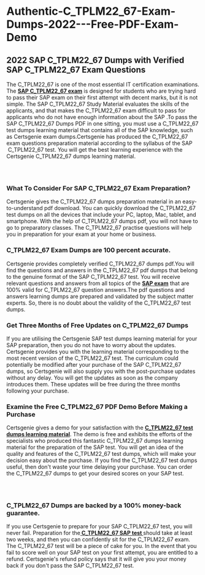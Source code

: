 # Authentic-C_TPLM22_67-Exam-Dumps-2022---Free-PDF-Exam-Demo<h2><strong>2022 SAP C_TPLM22_67 Dumps with Verified SAP C_TPLM22_67 Exam Questions</strong></h2> <p>The C_TPLM22_67 is one of the most essential IT certification examinations. The <a href="https://www.certsgenie.com/sap/c_tplm22_67-pdf-dumps"><strong>SAP C_TPLM22_67 exam</strong></a> is designed for students who are trying hard to pass their SAP exam on their first attempt with decent marks, but it is not simple. The SAP C_TPLM22_67 Study Material evaluates the skills of the applicants, and that makes the C_TPLM22_67 exam difficult to pass for applicants who do not have enough information about the SAP .To pass the SAP C_TPLM22_67 Dumps PDF in one sitting, you must use a C_TPLM22_67 test dumps learning material that contains all of the SAP knowledge, such as Certsgenie exam dumps.Certsgenie has produced the C_TPLM22_67 exam questions preparation material according to the syllabus of the SAP &nbsp;C_TPLM22_67 test. You will get the best learning experience with the Certsgenie C_TPLM22_67 dumps learning material.</p> <p><a href="https://www.certsgenie.com/sap/c_tplm22_67-pdf-dumps" style="display: block; padding: 1em 0; text-align: center; "><img alt="" src="https://blogger.googleusercontent.com/img/b/R29vZ2xl/AVvXsEgO1ePIT5bAw4JCg82qykRc71Xossn_88UmNiMiJgRPCnvDzaKhQmgO2X9bV6TpN9qSYVJJ2MjEumMb0t1ZgyR_gByLqDXQR_FduPn2erzRQTkt1pUFmkY3wfbx5jzrIcOP4S3cxMKHSr0iEiOidKyDYd_7NjYtfgpZ7b1lrGk-ShjLlyfynp8oFM4zYw/s1600/Banner%201.jpg" /></a></p> <h3><strong>What To Consider For SAP C_TPLM22_67 Exam Preparation?</strong></h3> <p>Certsgenie gives the C_TPLM22_67 dumps preparation material in an easy-to-understand pdf download. You can quickly download the C_TPLM22_67 test dumps on all the devices that include your PC, laptop, Mac, tablet, and smartphone. With the help of C_TPLM22_67 dumps pdf, you will not have to go to preparatory classes. The C_TPLM22_67 practise questions will help you in preparation for your exam at your home or business.</p> <h3><strong>C_TPLM22_67 Exam Dumps are 100 percent accurate.</strong></h3> <p>Certsgenie provides completely verified C_TPLM22_67 dumps pdf.You will find the questions and answers in the C_TPLM22_67 pdf dumps that belong to the genuine format of the SAP C_TPLM22_67 test. You will receive relevant questions and answers from all topics of the <a href="https://www.certsgenie.com/sap/c_tplm22_67-pdf-dumps"><strong>SAP exam</strong></a> that are 100% valid for C_TPLM22_67 question answers.The pdf questions and answers learning dumps are prepared and validated by the subject matter experts. So, there is no doubt about the validity of the C_TPLM22_67 test dumps.</p> <h3><strong>Get Three Months of Free Updates on C_TPLM22_67 Dumps</strong></h3> <p>If you are utilising the Certsgenie SAP test dumps learning material for your SAP preparation, then you do not have to worry about the updates. Certsgenie provides you with the learning material corresponding to the most recent version of the C_TPLM22_67 test. The curriculum could potentially be modified after your purchase of the SAP C_TPLM22_67 dumps, so Certsgenie will also supply you with the post-purchase updates without any delay. You will get the updates as soon as the company introduces them. These updates will be free during the three months following your purchase.</p> <h3><strong>Examine the Free C_TPLM22_67 PDF Demo Before Making a Purchase</strong></h3> <p>Certsgenie gives a demo for your satisfaction with the <a href="https://www.certsgenie.com/sap/c_tplm22_67-pdf-dumps"><strong>C_TPLM22_67 test dumps learning material</strong></a>. The demo is free and exhibits the efforts of the specialists who produced this fantastic C_TPLM22_67 dumps learning material for the preparation of the SAP test. You will get an idea of the quality and features of the C_TPLM22_67 test dumps, which will make your decision easy about the purchase. If you find the C_TPLM22_67 test dumps useful, then don&#39;t waste your time delaying your purchase. You can order the C_TPLM22_67 dumps to get your desired scores on your SAP test.</p> <p><a href="hhttps://www.certsgenie.com/sap/c_tplm22_67-pdf-dumps" style="display: block; padding: 1em 0; text-align: center; "><img alt="" src="https://blogger.googleusercontent.com/img/b/R29vZ2xl/AVvXsEj3zfp26fobfEw_E3FMeUMaFamcWc-bKsu_525WK8ISqDEyAJkPKOLyeqHJzBXVvKwHP0bTNTERYvWWgOzvpG-DuQ_cPnNOJO1bUfVOHhAXJThy7cLobHgRdochHEeovcJnxpqjNiv-FNLMY1glEh7x833Q6cym5o0AmGhO9ufjgwPhihHJ9ovBp-j40g/s1600/banner%202.jpg" /></a></p> <h3><strong>C_TPLM22_67 Dumps are backed by a 100% money-back guarantee.</strong></h3> <p>If you use Certsgenie to prepare for your SAP C_TPLM22_67 test, you will never fail. Preparation for the<a href="https://www.certsgenie.com/sap/c_tplm22_67-pdf-dumps"><strong> C_TPLM22_67 SAP test </strong></a>should take at least two weeks, and then you can confidently sit for the C_TPLM22_67 exam. The C_TPLM22_67 test will be a piece of cake for you. In the event that you fail to score well on your SAP test on your first attempt, you are entitled to a refund. Certsgenie&#39;s refund policy says that it will give you your money back if you don&#39;t pass the SAP C_TPLM22_67 test.</p>
